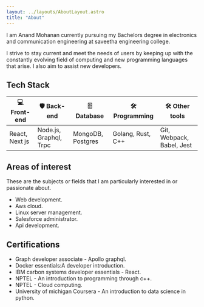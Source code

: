 ```yaml
---
layout: ../layouts/AboutLayout.astro
title: "About"
---
```


I am Anand Mohanan currently pursuing my Bachelors degree in electronics and communication engineering at saveetha engineering college.

I strive to stay current and meet the needs of users by keeping up with the constantly
evolving field of computing and new programming languages that arise. I also aim to assist new developers.

## Tech Stack

| 💻 Front-end   | 🛡️ Back-end            | 🗄️ Database       | 🛠️ Programming    | 🛠️ Other tools            |
| -------------- | ---------------------- | ----------------- | ----------------- | ------------------------- |
| React, Next js | Node.js, Graphql, Trpc | MongoDB, Postgres | Golang, Rust, C++ | Git, Webpack, Babel, Jest |

## Areas of interest

These are the subjects or fields that I am particularly interested in or passionate about.

- Web development.
- Aws cloud.
- Linux server management.
- Salesforce administrator.
- Api development.

## Certifications

- Graph developer associate - Apollo graphql.
- Docker essentials:A developer introduction.
- IBM carbon systems developer essentials - React.
- NPTEL - An introduction to programming through c++.
- NPTEL - Cloud computing.
- University of michigan Coursera - An introduction to data science in python.
